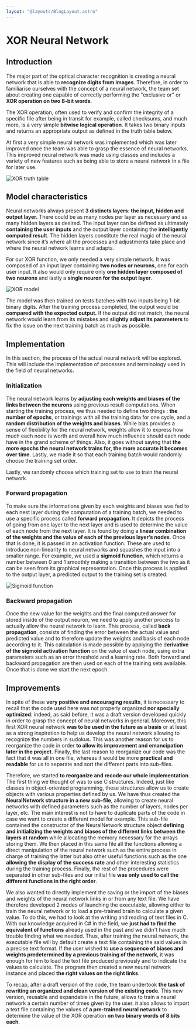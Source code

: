 ```yaml
---
layout: "@layouts/BlogLayout.astro"
---
```


# XOR Neural Network

## Introduction

The major part of the optical character recognition is creating a neural network that is able to **recognize digits from images**. Therefore, in order to familiarise ourselves with the concept of a neural network, the team set about creating one capable of correctly performing the "exclusive or" or **XOR operation on two 8-bit words**.

The XOR operation, often used to verify and confirm the integrity of a specific file after being in transit for example, called checksums, and much more, is a very simple **bitwise logical operation**. It takes two binary inputs and returns an appropriate output as defined in the truth table below.

At first a very simple neural network was implemented which was later improved once the team was able to grasp the essence of neural networks. This improved neural network was made using classes and includes a variety of new features such as being able to store a neural network in a file for later use.

![XOR truth table](/assets/neural-network/xor.png)

## Model characteristics

Neural networks always present **3 distincts layers**: **the input, hidden and output layer.** There could be as many nodes per layer as necessary and as many hidden layers as desired. The input layer can be defined as ultimately **containing the user inputs** and the output layer containing the **intelligently computed result**. The hidden layers constitute the real magic of the neural network since it’s where all the processes and adjustments take place and where the neural network learns and adapts.

For our XOR function, we only needed a very simple network. It was composed of an input layer containing **two nodes or neurons**, one for each user input. It also would only require only **one hidden layer composed of two neurons** and lastly a **single neuron for the output layer**.

![XOR model](/assets/neural-network/xor-model.png)

The model was then trained on tests batches with two inputs being 1-bit binary digits. After the training process completed, the output would be **compared with the expected output.** If the output did not match, the neural network would learn from its mistakes and **slightly adjust its parameters** to fix the issue on the next training batch as much as possible.

## Implementation

In this section, the process of the actual neural network will be explored. This will include the implementation of processes and terminology used in the field of neural networks.

### Initialization

The neural network learns by **adjusting each weights and biases of the links between the neurons** using previous result computations. When starting the training process, we thus needed to define two things : **the number of epochs**, or trainings with all the training data for one cycle, and a **random distribution of the weights and biases**. While bias provides a sense of flexibility for the neural network, weights allow it to express how much each node is worth and overall how much influence should each node have in the grand scheme of things. Also, it goes without saying that **the more epochs the neural network trains for, the more accurate it becomes over time**. Lastly, we made it so that each training batch would randomly choose the training set order.

Lastly, we randomly choose which training set to use to train the neural network.

### Forward propagation

To make sure the informations given by each weights and biases was fed to each nest layer during the computation of a training batch, we needed to use a specific process called **forward propagation**. It depicts the process of going from one layer to the next layer and is used to determine the value of each node from the next layer. It is found by doing a **linear combination of the weights and the value of each of the previous layer’s nodes**. Once that is done, it is passed in an activation function. These are used to introduce non-linearity to neural networks and squashes the input into a smaller range. For example, we used a **sigmoid function**, which returns a number between 0 and 1 smoothly making a transition between the two as it can be seen from its graphical representation. Once this process is applied to the output layer, a predicted output to the training set is created.

![Sigmoid function](/assets/neural-network/sigmoid-function.png)

### Backward propagation

Once the new value for the weights and the final computed answer for stored inside of the output neuron, we need to apply another process to actually allow the neural network to learn. This process, called **back propagation**, consists of finding the error between the actual value and predicted value and to therefore update the weights and basis of each node according to it. This calculation is made possible by applying the d**erivative of the sigmoid activation function** on the value of each node, using extra parameters such as an error threshold and a learning rate. Both forward and backward propagation are then used on each of the training sets available. Once that is done we start the next epoch.

## Improvements

In spite of these **very positive and encouraging results**, it is necessary to recall that the code used here was not properly organized **nor specially optimized**: indeed, as said before, it was a draft version developed quickly in order to grasp the concept of neural networks in general. Moreover, this first XOR neural network **was to be used in the future as a basis** or at least as a strong inspiration to help us develop the neural network allowing to recognize the numbers in sudokus. This was another reason for us to reorganize the code in order **to allow its improvement and emancipation later in the project**. Finally, the last reason to reorganize our code was the fact that it was all in one file, whereas it would be more **practical and readable** for us to separate and sort the different parts into sub-files.

Therefore, we started **to reorganize and recode our whole implementation**. The first thing we thought of was to use C structures. Indeed, just like classes in object-oriented programming, these structures allow us to create objects with various properties defined by us. We have thus created the **NeuralNetwork structure in a new sub-file**, allowing to create neural networks with defined parameters such as the number of layers, nodes per layer, etc. The main interest is not to have to duplicate parts of the code in case we want to create a different model for example. This sub-file contained the constructor of the NeuralNetwork structure object **defining and initializing the weights and biases of the different links between the layers at random** while allocating the memory necessary for the arrays storing them. We then placed in this same file all the functions allowing a direct manipulation of the neural network such as the entire process in charge of training the latter but also other useful functions such as the one **allowing the display of the success rate** and other interesting statistics during the training process. Finally, the rest of the procedures were separated in other sub-files and our initial file **was only used to call the different functions in the right order**.

We also wanted to directly implement the saving or the import of the biases and weights of the neural network links in or from any text file. We have therefore developed 2 modes of launching the executable, allowing either to train the neural network or to load a pre-trained brain to calculate a given value. To do this, we had to look at the writing and reading of text files in C. With our knowledge acquired in C# in the field, we **just had to find the equivalent of functions** already used in the past and we didn't have much trouble finding what we needed. Thus, after training the neural network, the executable file will by default create a text file containing the said values in a precise text format. If the user wished to **use a sequence of biases and weights predetermined by a previous training of the network**, it was enough for him to load the text file produced previously and to indicate the values to calculate. The program then created a new neural network instance and placed **the right values on the right links**.

To recap, after a draft version of the code, the team undertook **the task of rewriting an organized and clean version of the existing code**. This new version, reusable and expandable in the future, allows to train a neural network a certain number of times given by the user. it also allows to import a text file containing the values of **a pre-trained neural network** to determine the value of the XOR operation **on two binary words of 8 bits each**.
